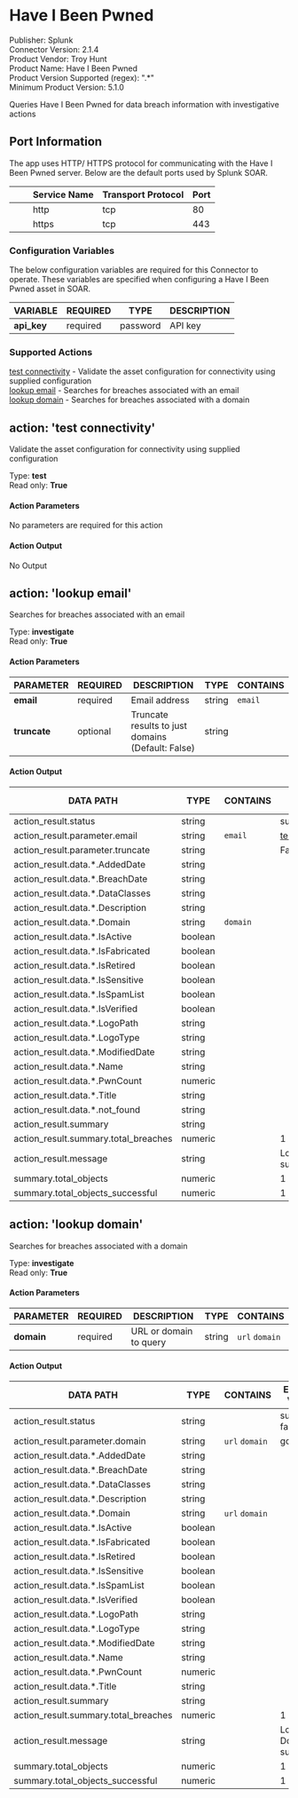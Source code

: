 [comment]: # "Auto-generated SOAR connector documentation"
# Have I Been Pwned

Publisher: Splunk  
Connector Version: 2.1.4  
Product Vendor: Troy Hunt  
Product Name: Have I Been Pwned  
Product Version Supported (regex): ".\*"  
Minimum Product Version: 5.1.0  

Queries Have I Been Pwned for data breach information with investigative actions

[comment]: # " File: README.md"
[comment]: # "  Copyright (c) 2016-2022 Splunk Inc."
[comment]: # ""
[comment]: # "Licensed under the Apache License, Version 2.0 (the 'License');"
[comment]: # "you may not use this file except in compliance with the License."
[comment]: # "You may obtain a copy of the License at"
[comment]: # ""
[comment]: # "    http://www.apache.org/licenses/LICENSE-2.0"
[comment]: # ""
[comment]: # "Unless required by applicable law or agreed to in writing, software distributed under"
[comment]: # "the License is distributed on an 'AS IS' BASIS, WITHOUT WARRANTIES OR CONDITIONS OF ANY KIND,"
[comment]: # "either express or implied. See the License for the specific language governing permissions"
[comment]: # "and limitations under the License."
[comment]: # ""
## Port Information

The app uses HTTP/ HTTPS protocol for communicating with the Have I Been Pwned server. Below are the
default ports used by Splunk SOAR.

|         Service Name | Transport Protocol | Port |
|----------------------|--------------------|------|
|         http         | tcp                | 80   |
|         https        | tcp                | 443  |


### Configuration Variables
The below configuration variables are required for this Connector to operate.  These variables are specified when configuring a Have I Been Pwned asset in SOAR.

VARIABLE | REQUIRED | TYPE | DESCRIPTION
-------- | -------- | ---- | -----------
**api_key** |  required  | password | API key

### Supported Actions  
[test connectivity](#action-test-connectivity) - Validate the asset configuration for connectivity using supplied configuration  
[lookup email](#action-lookup-email) - Searches for breaches associated with an email  
[lookup domain](#action-lookup-domain) - Searches for breaches associated with a domain  

## action: 'test connectivity'
Validate the asset configuration for connectivity using supplied configuration

Type: **test**  
Read only: **True**

#### Action Parameters
No parameters are required for this action

#### Action Output
No Output  

## action: 'lookup email'
Searches for breaches associated with an email

Type: **investigate**  
Read only: **True**

#### Action Parameters
PARAMETER | REQUIRED | DESCRIPTION | TYPE | CONTAINS
--------- | -------- | ----------- | ---- | --------
**email** |  required  | Email address | string |  `email` 
**truncate** |  optional  | Truncate results to just domains (Default: False) | string | 

#### Action Output
DATA PATH | TYPE | CONTAINS | EXAMPLE VALUES
--------- | ---- | -------- | --------------
action_result.status | string |  |   success  failed 
action_result.parameter.email | string |  `email`  |   test@gmail.com 
action_result.parameter.truncate | string |  |   False 
action_result.data.\*.AddedDate | string |  |  
action_result.data.\*.BreachDate | string |  |  
action_result.data.\*.DataClasses | string |  |  
action_result.data.\*.Description | string |  |  
action_result.data.\*.Domain | string |  `domain`  |  
action_result.data.\*.IsActive | boolean |  |  
action_result.data.\*.IsFabricated | boolean |  |  
action_result.data.\*.IsRetired | boolean |  |  
action_result.data.\*.IsSensitive | boolean |  |  
action_result.data.\*.IsSpamList | boolean |  |  
action_result.data.\*.IsVerified | boolean |  |  
action_result.data.\*.LogoPath | string |  |  
action_result.data.\*.LogoType | string |  |  
action_result.data.\*.ModifiedDate | string |  |  
action_result.data.\*.Name | string |  |  
action_result.data.\*.PwnCount | numeric |  |  
action_result.data.\*.Title | string |  |  
action_result.data.\*.not_found | string |  |  
action_result.summary | string |  |  
action_result.summary.total_breaches | numeric |  |   1 
action_result.message | string |  |   Lookup Email succeeded 
summary.total_objects | numeric |  |   1 
summary.total_objects_successful | numeric |  |   1   

## action: 'lookup domain'
Searches for breaches associated with a domain

Type: **investigate**  
Read only: **True**

#### Action Parameters
PARAMETER | REQUIRED | DESCRIPTION | TYPE | CONTAINS
--------- | -------- | ----------- | ---- | --------
**domain** |  required  | URL or domain to query | string |  `url`  `domain` 

#### Action Output
DATA PATH | TYPE | CONTAINS | EXAMPLE VALUES
--------- | ---- | -------- | --------------
action_result.status | string |  |   success  failed 
action_result.parameter.domain | string |  `url`  `domain`  |   google.com 
action_result.data.\*.AddedDate | string |  |  
action_result.data.\*.BreachDate | string |  |  
action_result.data.\*.DataClasses | string |  |  
action_result.data.\*.Description | string |  |  
action_result.data.\*.Domain | string |  `url`  `domain`  |  
action_result.data.\*.IsActive | boolean |  |  
action_result.data.\*.IsFabricated | boolean |  |  
action_result.data.\*.IsRetired | boolean |  |  
action_result.data.\*.IsSensitive | boolean |  |  
action_result.data.\*.IsSpamList | boolean |  |  
action_result.data.\*.IsVerified | boolean |  |  
action_result.data.\*.LogoPath | string |  |  
action_result.data.\*.LogoType | string |  |  
action_result.data.\*.ModifiedDate | string |  |  
action_result.data.\*.Name | string |  |  
action_result.data.\*.PwnCount | numeric |  |  
action_result.data.\*.Title | string |  |  
action_result.summary | string |  |  
action_result.summary.total_breaches | numeric |  |   1 
action_result.message | string |  |   Lookup Domain succeeded 
summary.total_objects | numeric |  |   1 
summary.total_objects_successful | numeric |  |   1 